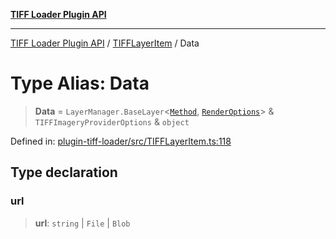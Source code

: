 [**TIFF Loader Plugin API**](../../../../README.md)

***

[TIFF Loader Plugin API](../../../../README.md) / [TIFFLayerItem](../README.md) / Data

# Type Alias: Data

> **Data** = `LayerManager.BaseLayer`\<[`Method`](Method.md), [`RenderOptions`](RenderOptions.md)\> & `TIFFImageryProviderOptions` & `object`

Defined in: [plugin-tiff-loader/src/TIFFLayerItem.ts:118](https://github.com/dde-platform/dde-earth/blob/1c662e264951e9ef40c572b3bb6146b318e5a126/packages/plugin-tiff-loader/src/TIFFLayerItem.ts#L118)

## Type declaration

### url

> **url**: `string` \| `File` \| `Blob`
